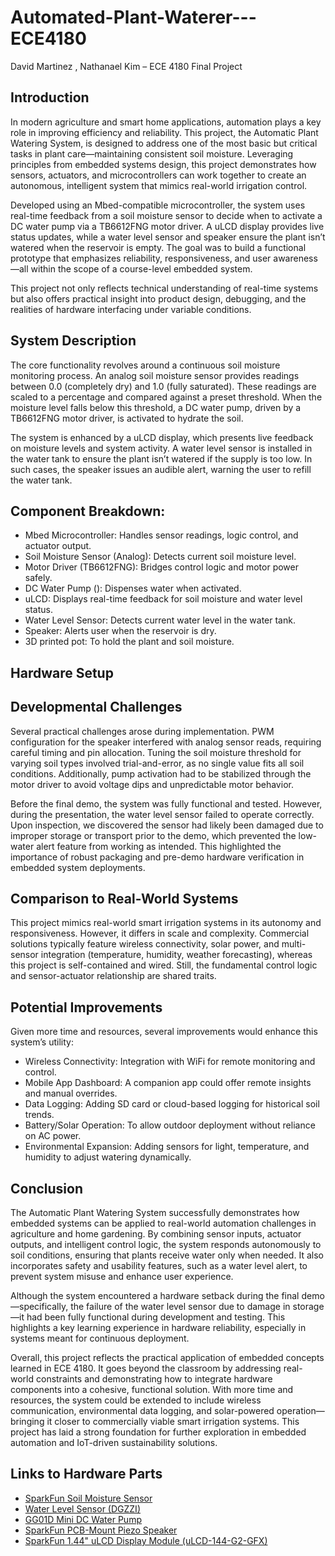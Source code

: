 # Automated-Plant-Waterer---ECE4180
David Martinez , Nathanael Kim – ECE 4180 Final Project

## Introduction

In modern agriculture and smart home applications, automation plays a key role in improving efficiency and reliability. This project, the Automatic Plant Watering System, is designed to address one of the most basic but critical tasks in plant care—maintaining consistent soil moisture. Leveraging principles from embedded systems design, this project demonstrates how sensors, actuators, and microcontrollers can work together to create an autonomous, intelligent system that mimics real-world irrigation control.

Developed using an Mbed-compatible microcontroller, the system uses real-time feedback from a soil moisture sensor to decide when to activate a DC water pump via a TB6612FNG motor driver. A uLCD display provides live status updates, while a water level sensor and speaker ensure the plant isn’t watered when the reservoir is empty. The goal was to build a functional prototype that emphasizes reliability, responsiveness, and user awareness—all within the scope of a course-level embedded system.

This project not only reflects technical understanding of real-time systems but also offers practical insight into product design, debugging, and the realities of hardware interfacing under variable conditions.

## System Description

The core functionality revolves around a continuous soil moisture monitoring process. An analog soil moisture sensor provides readings between 0.0 (completely dry) and 1.0 (fully saturated). These readings are scaled to a percentage and compared against a preset threshold. When the moisture level falls below this threshold, a DC water pump, driven by a TB6612FNG motor driver, is activated to hydrate the soil.

The system is enhanced by a uLCD display, which presents live feedback on moisture levels and system activity. A water level sensor is installed in the water tank to ensure the plant isn’t watered if the supply is too low. In such cases, the speaker issues an audible alert, warning the user to refill the water tank.

## Component Breakdown:

* Mbed Microcontroller: Handles sensor readings, logic control, and actuator output.
* Soil Moisture Sensor (Analog): Detects current soil moisture level.
* Motor Driver (TB6612FNG): Bridges control logic and motor power safely.
* DC Water Pump (): Dispenses water when activated.
* uLCD: Displays real-time feedback for soil moisture and water level status.
* Water Level Sensor: Detects current water level in the water tank.
* Speaker: Alerts user when the reservoir is dry.
* 3D printed pot: To hold the plant and soil moisture.

## Hardware Setup

## Developmental Challenges

Several practical challenges arose during implementation. PWM configuration for the speaker interfered with analog sensor reads, requiring careful timing and pin allocation. Tuning the soil moisture threshold for varying soil types involved trial-and-error, as no single value fits all soil conditions. Additionally, pump activation had to be stabilized through the motor driver to avoid voltage dips and unpredictable motor behavior.

Before the final demo, the system was fully functional and tested. However, during the presentation, the water level sensor failed to operate correctly. Upon inspection, we discovered the sensor had likely been damaged due to improper storage or transport prior to the demo, which prevented the low-water alert feature from working as intended. This highlighted the importance of robust packaging and pre-demo hardware verification in embedded system deployments.

## Comparison to Real-World Systems

This project mimics real-world smart irrigation systems in its autonomy and responsiveness. However, it differs in scale and complexity. Commercial solutions typically feature wireless connectivity, solar power, and multi-sensor integration (temperature, humidity, weather forecasting), whereas this project is self-contained and wired. Still, the fundamental control logic and sensor-actuator relationship are shared traits.

## Potential Improvements

Given more time and resources, several improvements would enhance this system’s utility:

* Wireless Connectivity: Integration with WiFi for remote monitoring and control.
* Mobile App Dashboard: A companion app could offer remote insights and manual overrides.
* Data Logging: Adding SD card or cloud-based logging for historical soil trends.
* Battery/Solar Operation: To allow outdoor deployment without reliance on AC power.
* Environmental Expansion: Adding sensors for light, temperature, and humidity to adjust watering dynamically.

## Conclusion

The Automatic Plant Watering System successfully demonstrates how embedded systems can be applied to real-world automation challenges in agriculture and home gardening. By combining sensor inputs, actuator outputs, and intelligent control logic, the system responds autonomously to soil conditions, ensuring that plants receive water only when needed. It also incorporates safety and usability features, such as a water level alert, to prevent system misuse and enhance user experience.

Although the system encountered a hardware setback during the final demo—specifically, the failure of the water level sensor due to damage in storage—it had been fully functional during development and testing. This highlights a key learning experience in hardware reliability, especially in systems meant for continuous deployment.

Overall, this project reflects the practical application of embedded concepts learned in ECE 4180. It goes beyond the classroom by addressing real-world constraints and demonstrating how to integrate hardware components into a cohesive, functional solution. With more time and resources, the system could be extended to include wireless communication, environmental data logging, and solar-powered operation—bringing it closer to commercially viable smart irrigation systems. This project has laid a strong foundation for further exploration in embedded automation and IoT-driven sustainability solutions.

## Links to Hardware Parts

- [SparkFun Soil Moisture Sensor](https://www.sparkfun.com/sparkfun-soil-moisture-sensor.html?gQT=1)  
- [Water Level Sensor (DGZZI)](https://www.amazon.com/DGZZI-Surface-Detection-Arduino-Raspberry/dp/B08C7L7GBK/ref=asc_df_B08C7L7GBK?mcid=0e7b20e941b632edac97d17412eb3aa2&hvocijid=1677781364128291944-B08C7L7GBK-&hvexpln=73&tag=hyprod-20&linkCode=df0&hvadid=721245378154&hvpos=&hvnetw=g&hvrand=1677781364128291944&hvpone=&hvptwo=&hvqmt=&hvdev=c&hvdvcmdl=&hvlocint=&hvlocphy=9199231&hvtargid=pla-2281435177378&psc=1)  
- [GG01D Mini DC Water Pump](https://www.amazon.com/dp/B097F4576N?ref=ppx_yo2ov_dt_b_fed_asin_title&th=1)  
- [SparkFun PCB-Mount Piezo Speaker](https://www.sparkfun.com/speaker-pcb-mount-1.html)  
- [SparkFun 1.44" uLCD Display Module (uLCD-144-G2-GFX)](https://www.sparkfun.com/serial-miniature-lcd-module-1-44-ulcd-144-g2-gfx.html)

